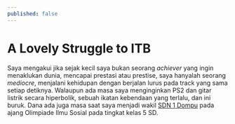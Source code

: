 ```yaml
---
published: false
---
```

<div class="bg-scroll" style="background-image: url('{{ "https://www2016.itb.ac.id/gallery/files/12/20091222/1261474000.jpg" | absolute_url }}')"></div>

# A Lovely Struggle to ITB
Saya mengakui jika sejak kecil saya bukan seorang _achiever_ yang ingin menaklukan dunia, mencapai prestasi atau prestise, saya hanyalah seorang _mediocre_, menjalani kehidupan dengan berjalan lurus pada track yang sama setiap detiknya. Walaupun ada masa saya menginginkan PS2 dan gitar listrik secara hiperbolik, sebuah ikatan kebendaan yang terlalu, dan ini buruk. Dana ada juga masa saat saya menjadi wakil [SDN 1 Dompu](http://sdn1dompu.mysch.id) pada ajang Olimpiade Ilmu Sosial pada tingkat kelas 5 SD.